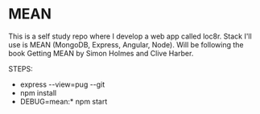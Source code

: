 # MEAN
This is a self study repo where I develop a web app called loc8r. Stack I'll use is MEAN (MongoDB, Express, Angular, Node). Will be following the book Getting MEAN by Simon Holmes and Clive Harber.


STEPS:
- express --view=pug --git
- npm install
- DEBUG=mean:* npm start
